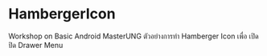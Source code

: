 # HambergerIcon
Workshop on Basic Android MasterUNG
ตัวอย่างการทำ Hamberger Icon เพื่อ เปิด ปิด Drawer Menu

